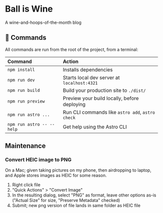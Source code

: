# Ball is Wine

A wine-and-hoops-of-the-month blog

## 🧞 Commands

All commands are run from the root of the project, from a terminal:

| Command                   | Action                                           |
| :------------------------ | :----------------------------------------------- |
| `npm install`             | Installs dependencies                            |
| `npm run dev`             | Starts local dev server at `localhost:4321`      |
| `npm run build`           | Build your production site to `./dist/`          |
| `npm run preview`         | Preview your build locally, before deploying     |
| `npm run astro ...`       | Run CLI commands like `astro add`, `astro check` |
| `npm run astro -- --help` | Get help using the Astro CLI                     |

## Maintenance

### Convert HEIC image to PNG

On a Mac; given taking pictures on my phone, then airdropping to laptop, and
Apple stores images as HEIC for some reason.

1. Right click file
2. "Quick Actions" > "Convert Image"
3. In the resulting dialog, select "PNG" as format, leave other options as-is
   ("Actual Size" for size, "Preserve Metadata" checked)
4. Submit; new png version of file lands in same folder as HEIC file
